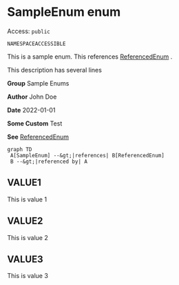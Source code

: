# SampleEnum enum

Access: `public`

`NAMESPACEACCESSIBLE`

This is a sample enum. This references [ReferencedEnum](../Miscellaneous/ReferencedEnum.md) . 

This description has several lines

**Group** Sample Enums

**Author** John Doe

**Date** 2022-01-01

**Some Custom** Test

**See** [ReferencedEnum](../Miscellaneous/ReferencedEnum.md)

```mermaid
graph TD
 A[SampleEnum] --&gt;|references| B[ReferencedEnum]
 B --&gt;|referenced by| A
```

## VALUE1
This is value 1
## VALUE2
This is value 2
## VALUE3
This is value 3

